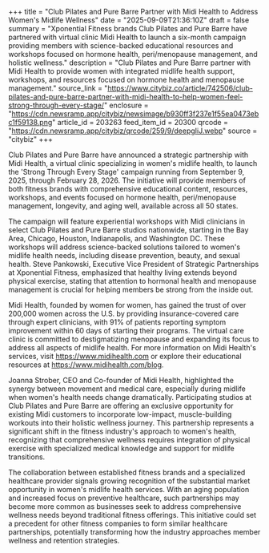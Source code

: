 +++
title = "Club Pilates and Pure Barre Partner with Midi Health to Address Women's Midlife Wellness"
date = "2025-09-09T21:36:10Z"
draft = false
summary = "Xponential Fitness brands Club Pilates and Pure Barre have partnered with virtual clinic Midi Health to launch a six-month campaign providing members with science-backed educational resources and workshops focused on hormone health, peri/menopause management, and holistic wellness."
description = "Club Pilates and Pure Barre partner with Midi Health to provide women with integrated midlife health support, workshops, and resources focused on hormone health and menopause management."
source_link = "https://www.citybiz.co/article/742506/club-pilates-and-pure-barre-partner-with-midi-health-to-help-women-feel-strong-through-every-stage/"
enclosure = "https://cdn.newsramp.app/citybiz/newsimage/b930ff3f237e1f55ea0473ebc1f59138.png"
article_id = 203263
feed_item_id = 20300
qrcode = "https://cdn.newsramp.app/citybiz/qrcode/259/9/deepgIiJ.webp"
source = "citybiz"
+++

<p>Club Pilates and Pure Barre have announced a strategic partnership with Midi Health, a virtual clinic specializing in women's midlife health, to launch the 'Strong Through Every Stage' campaign running from September 9, 2025, through February 28, 2026. The initiative will provide members of both fitness brands with comprehensive educational content, resources, workshops, and events focused on hormone health, peri/menopause management, longevity, and aging well, available across all 50 states.</p><p>The campaign will feature experiential workshops with Midi clinicians in select Club Pilates and Pure Barre studios nationwide, starting in the Bay Area, Chicago, Houston, Indianapolis, and Washington DC. These workshops will address science-backed solutions tailored to women's midlife health needs, including disease prevention, beauty, and sexual health. Steve Pankowski, Executive Vice President of Strategic Partnerships at Xponential Fitness, emphasized that healthy living extends beyond physical exercise, stating that attention to hormonal health and menopause management is crucial for helping members be strong from the inside out.</p><p>Midi Health, founded by women for women, has gained the trust of over 200,000 women across the U.S. by providing insurance-covered care through expert clinicians, with 91% of patients reporting symptom improvement within 60 days of starting their programs. The virtual care clinic is committed to destigmatizing menopause and expanding its focus to address all aspects of midlife health. For more information on Midi Health's services, visit <a href="https://www.midihealth.com" rel="nofollow" target="_blank">https://www.midihealth.com</a> or explore their educational resources at <a href="https://www.midihealth.com/blog" rel="nofollow" target="_blank">https://www.midihealth.com/blog</a>.</p><p>Joanna Strober, CEO and Co-founder of Midi Health, highlighted the synergy between movement and medical care, especially during midlife when women's health needs change dramatically. Participating studios at Club Pilates and Pure Barre are offering an exclusive opportunity for existing Midi customers to incorporate low-impact, muscle-building workouts into their holistic wellness journey. This partnership represents a significant shift in the fitness industry's approach to women's health, recognizing that comprehensive wellness requires integration of physical exercise with specialized medical knowledge and support for midlife transitions.</p><p>The collaboration between established fitness brands and a specialized healthcare provider signals growing recognition of the substantial market opportunity in women's midlife health services. With an aging population and increased focus on preventive healthcare, such partnerships may become more common as businesses seek to address comprehensive wellness needs beyond traditional fitness offerings. This initiative could set a precedent for other fitness companies to form similar healthcare partnerships, potentially transforming how the industry approaches member wellness and retention strategies.</p>